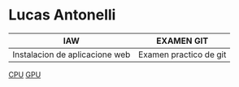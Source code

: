 # Lucas Antonelli

| IAW | EXAMEN GIT |
| ----------- | ----------- |
| Instalacion de aplicacione web | Examen practico de git |

[CPU](./hardware/hardware1.md)
[GPU](./hardware/hardware2.md)